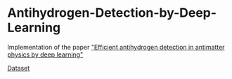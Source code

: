 # Antihydrogen-Detection-by-Deep-Learning

Implementation of the paper 
<a href=https://arxiv.org/abs/1706.01826> "Efficient antihydrogen detection in antimatter
physics by deep learning"
  

<a href= http://mlphysics.ics.uci.edu/data/antihydrogen/>Dataset
